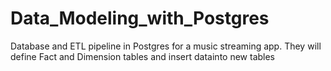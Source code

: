 # Data_Modeling_with_Postgres
Database and ETL pipeline in Postgres for a music streaming app. They will define Fact and Dimension tables and insert datainto new tables
